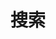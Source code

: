 ---
title: "搜索" # in any language you want
layout: "search" # is necessary
# url: "/archive"
description: ""
summary: "search"
placeholder: "to find something"
---
